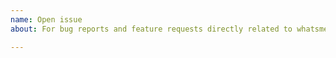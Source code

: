 ```yaml
---
name: Open issue
about: For bug reports and feature requests directly related to whatsmeow

---
```

